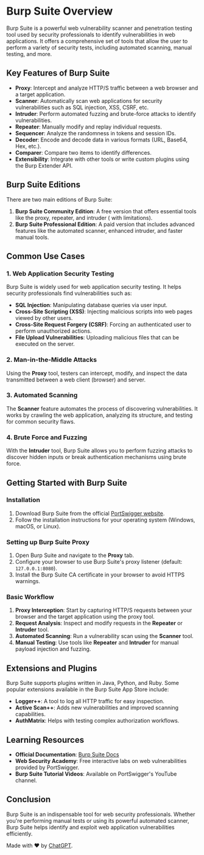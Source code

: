# Burp Suite Overview

Burp Suite is a powerful web vulnerability scanner and penetration testing tool used by security professionals to
identify vulnerabilities in web applications. It offers a comprehensive set of tools that allow the user to perform a
variety of security tests, including automated scanning, manual testing, and more.

## Key Features of Burp Suite

- **Proxy**: Intercept and analyze HTTP/S traffic between a web browser and a target application.
- **Scanner**: Automatically scan web applications for security vulnerabilities such as SQL injection, XSS, CSRF, etc.
- **Intruder**: Perform automated fuzzing and brute-force attacks to identify vulnerabilities.
- **Repeater**: Manually modify and replay individual requests.
- **Sequencer**: Analyze the randomness in tokens and session IDs.
- **Decoder**: Encode and decode data in various formats (URL, Base64, Hex, etc.).
- **Comparer**: Compare two items to identify differences.
- **Extensibility**: Integrate with other tools or write custom plugins using the Burp Extender API.

## Burp Suite Editions

There are two main editions of Burp Suite:

1. **Burp Suite Community Edition**: A free version that offers essential tools like the proxy, repeater, and intruder (
   with limitations).
2. **Burp Suite Professional Edition**: A paid version that includes advanced features like the automated scanner,
   enhanced intruder, and faster manual tools.

## Common Use Cases

### 1. Web Application Security Testing

Burp Suite is widely used for web application security testing. It helps security professionals find vulnerabilities
such as:

- **SQL Injection**: Manipulating database queries via user input.
- **Cross-Site Scripting (XSS)**: Injecting malicious scripts into web pages viewed by other users.
- **Cross-Site Request Forgery (CSRF)**: Forcing an authenticated user to perform unauthorized actions.
- **File Upload Vulnerabilities**: Uploading malicious files that can be executed on the server.

### 2. Man-in-the-Middle Attacks

Using the **Proxy** tool, testers can intercept, modify, and inspect the data transmitted between a web client (browser)
and server.

### 3. Automated Scanning

The **Scanner** feature automates the process of discovering vulnerabilities. It works by crawling the web application,
analyzing its structure, and testing for common security flaws.

### 4. Brute Force and Fuzzing

With the **Intruder** tool, Burp Suite allows you to perform fuzzing attacks to discover hidden inputs or break
authentication mechanisms using brute force.

## Getting Started with Burp Suite

### Installation

1. Download Burp Suite from the official [PortSwigger website](https://portswigger.net/burp).
2. Follow the installation instructions for your operating system (Windows, macOS, or Linux).

### Setting up Burp Suite Proxy

1. Open Burp Suite and navigate to the **Proxy** tab.
2. Configure your browser to use Burp Suite's proxy listener (default: `127.0.0.1:8080`).
3. Install the Burp Suite CA certificate in your browser to avoid HTTPS warnings.

### Basic Workflow

1. **Proxy Interception**: Start by capturing HTTP/S requests between your browser and the target application using the
   proxy tool.
2. **Request Analysis**: Inspect and modify requests in the **Repeater** or **Intruder** tool.
3. **Automated Scanning**: Run a vulnerability scan using the **Scanner** tool.
4. **Manual Testing**: Use tools like **Repeater** and **Intruder** for manual payload injection and fuzzing.

## Extensions and Plugins

Burp Suite supports plugins written in Java, Python, and Ruby. Some popular extensions available in the Burp Suite App
Store include:

- **Logger++**: A tool to log all HTTP traffic for easy inspection.
- **Active Scan++**: Adds new vulnerabilities and improved scanning capabilities.
- **AuthMatrix**: Helps with testing complex authorization workflows.

## Learning Resources

- **Official Documentation**: [Burp Suite Docs](https://portswigger.net/burp/documentation)
- **Web Security Academy**: Free interactive labs on web vulnerabilities provided by PortSwigger.
- **Burp Suite Tutorial Videos**: Available on PortSwigger's YouTube channel.

## Conclusion

Burp Suite is an indispensable tool for web security professionals. Whether you're performing manual tests or using its
powerful automated scanner, Burp Suite helps identify and exploit web application vulnerabilities efficiently.

Made with ❤️ by [ChatGPT](https://chatgpt.com/).
